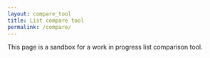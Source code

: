 ```yaml
---
layout: compare_tool
title: List compare tool
permalink: /compare/
---
```


This page is a sandbox for a work in progress list comparison tool.
